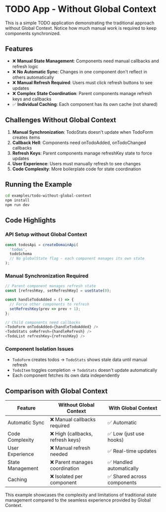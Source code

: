 # TODO App - Without Global Context

This is a simple TODO application demonstrating the traditional approach without Global Context. Notice how much manual work is required to keep components synchronized.

## Features

- ❌ **Manual State Management**: Components need manual callbacks and refresh logic
- ❌ **No Automatic Sync**: Changes in one component don't reflect in others automatically
- ❌ **Manual Refresh Required**: Users must click refresh buttons to see updates
- ❌ **Complex State Coordination**: Parent components manage refresh keys and callbacks
- ✅ **Individual Caching**: Each component has its own cache (not shared)

## Challenges Without Global Context

1. **Manual Synchronization**: TodoStats doesn't update when TodoForm creates items
2. **Callback Hell**: Components need onTodoAdded, onTodoChanged callbacks
3. **Refresh Keys**: Parent components manage refreshKey state to force updates
4. **User Experience**: Users must manually refresh to see changes
5. **Code Complexity**: More boilerplate code for state coordination

## Running the Example

```bash
cd examples/todo-without-global-context
npm install
npm run dev
```

## Code Highlights

### API Setup without Global Context
```typescript
const todosApi = createDomainApi(
  'todos',
  todoSchema
  // No globalState flag - each component manages its own state
);
```

### Manual Synchronization Required
```typescript
// Parent component manages refresh state
const [refreshKey, setRefreshKey] = useState(0);

const handleTodoAdded = () => {
  // Force other components to refresh
  setRefreshKey(prev => prev + 1);
};

// Child components need callbacks
<TodoForm onTodoAdded={handleTodoAdded} />
<TodoStats onRefresh={handleRefresh} />
<TodoList refreshKey={refreshKey} />
```

### Component Isolation Issues
- `TodoForm` creates todos → `TodoStats` shows stale data until manual refresh
- `TodoItem` toggles completion → `TodoStats` doesn't update automatically
- Each component fetches its own data independently

## Comparison with Global Context

| Feature | Without Global Context | With Global Context |
|---------|----------------------|-------------------|
| Automatic Sync | ❌ Manual callbacks required | ✅ Automatic |
| Code Complexity | ❌ High (callbacks, refresh keys) | ✅ Low (just use hooks) |
| User Experience | ❌ Manual refresh needed | ✅ Real-time updates |
| State Management | ❌ Parent manages coordination | ✅ Handled automatically |
| Caching | ❌ Isolated per component | ✅ Shared across components |

This example showcases the complexity and limitations of traditional state management compared to the seamless experience provided by Global Context.
